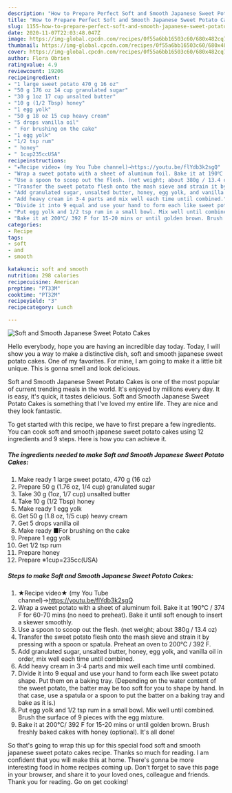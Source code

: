 ```yaml
---
description: "How to Prepare Perfect Soft and Smooth Japanese Sweet Potato Cakes"
title: "How to Prepare Perfect Soft and Smooth Japanese Sweet Potato Cakes"
slug: 1155-how-to-prepare-perfect-soft-and-smooth-japanese-sweet-potato-cakes
date: 2020-11-07T22:03:48.047Z
image: https://img-global.cpcdn.com/recipes/0f55a6bb16503c60/680x482cq70/soft-and-smooth-japanese-sweet-potato-cakes-recipe-main-photo.jpg
thumbnail: https://img-global.cpcdn.com/recipes/0f55a6bb16503c60/680x482cq70/soft-and-smooth-japanese-sweet-potato-cakes-recipe-main-photo.jpg
cover: https://img-global.cpcdn.com/recipes/0f55a6bb16503c60/680x482cq70/soft-and-smooth-japanese-sweet-potato-cakes-recipe-main-photo.jpg
author: Flora Obrien
ratingvalue: 4.9
reviewcount: 19206
recipeingredient:
- "1 large sweet potato 470 g 16 oz"
- "50 g 176 oz 14 cup granulated sugar"
- "30 g 1oz 17 cup unsalted butter"
- "10 g (1/2 Tbsp) honey"
- "1 egg yolk"
- "50 g 18 oz 15 cup heavy cream"
- "5 drops vanilla oil"
- " For brushing on the cake"
- "1 egg yolk"
- "1/2 tsp rum"
- " honey"
- " 1cup235ccUSA"
recipeinstructions:
- "★Recipe video★ (my You Tube channel)→https://youtu.be/flYdb3k2sgQ"
- "Wrap a sweet potato with a sheet of aluminum foil. Bake it at 190℃ / 374 F for 60-70 mins (no need to preheat). Bake it until soft enough to insert a skewer smoothly."
- "Use a spoon to scoop out the flesh. (net weight; about 380g / 13.4 oz)"
- "Transfer the sweet potato flesh onto the mash sieve and strain it by pressing with a spoon or spatula. Preheat an oven to 200℃ / 392 F."
- "Add granulated sugar, unsalted butter, honey, egg yolk, and vanilla oil in order, mix well each time until combined."
- "Add heavy cream in 3-4 parts and mix well each time until combined."
- "Divide it into 9 equal and use your hand to form each like sweet potato shape. Put them on a baking tray. (Depending on the water content of the sweet potato, the batter may be too soft for you to shape by hand. In that case, use a spatula or a spoon to put the batter on a baking tray and bake as it is.)"
- "Put egg yolk and 1/2 tsp rum in a small bowl. Mix well until combined. Brush the surface of 9 pieces with the egg mixture."
- "Bake it at 200℃/ 392 F for 15-20 mins or until golden brown. Brush freshly baked cakes with honey (optional). It&#39;s all done!"
categories:
- Recipe
tags:
- soft
- and
- smooth

katakunci: soft and smooth 
nutrition: 298 calories
recipecuisine: American
preptime: "PT33M"
cooktime: "PT32M"
recipeyield: "3"
recipecategory: Lunch

---
```



![Soft and Smooth Japanese Sweet Potato Cakes](https://img-global.cpcdn.com/recipes/0f55a6bb16503c60/680x482cq70/soft-and-smooth-japanese-sweet-potato-cakes-recipe-main-photo.jpg)

Hello everybody, hope you are having an incredible day today. Today, I will show you a way to make a distinctive dish, soft and smooth japanese sweet potato cakes. One of my favorites. For mine, I am going to make it a little bit unique. This is gonna smell and look delicious.



Soft and Smooth Japanese Sweet Potato Cakes is one of the most popular of current trending meals in the world. It's enjoyed by millions every day. It is easy, it's quick, it tastes delicious. Soft and Smooth Japanese Sweet Potato Cakes is something that I've loved my entire life. They are nice and they look fantastic.


To get started with this recipe, we have to first prepare a few ingredients. You can cook soft and smooth japanese sweet potato cakes using 12 ingredients and 9 steps. Here is how you can achieve it.

<!--inarticleads1-->

##### The ingredients needed to make Soft and Smooth Japanese Sweet Potato Cakes:

1. Make ready 1 large sweet potato, 470 g (16 oz)
1. Prepare 50 g (1.76 oz, 1/4 cup) granulated sugar
1. Take 30 g (1oz, 1/7 cup) unsalted butter
1. Take 10 g (1/2 Tbsp) honey
1. Make ready 1 egg yolk
1. Get 50 g (1.8 oz, 1/5 cup) heavy cream
1. Get 5 drops vanilla oil
1. Make ready  ■For brushing on the cake
1. Prepare 1 egg yolk
1. Get 1/2 tsp rum
1. Prepare  honey
1. Prepare  ※1cup=235cc(USA)




<!--inarticleads2-->

##### Steps to make Soft and Smooth Japanese Sweet Potato Cakes:

1. ★Recipe video★ (my You Tube channel)→https://youtu.be/flYdb3k2sgQ
1. Wrap a sweet potato with a sheet of aluminum foil. Bake it at 190℃ / 374 F for 60-70 mins (no need to preheat). Bake it until soft enough to insert a skewer smoothly.
1. Use a spoon to scoop out the flesh. (net weight; about 380g / 13.4 oz)
1. Transfer the sweet potato flesh onto the mash sieve and strain it by pressing with a spoon or spatula. Preheat an oven to 200℃ / 392 F.
1. Add granulated sugar, unsalted butter, honey, egg yolk, and vanilla oil in order, mix well each time until combined.
1. Add heavy cream in 3-4 parts and mix well each time until combined.
1. Divide it into 9 equal and use your hand to form each like sweet potato shape. Put them on a baking tray. (Depending on the water content of the sweet potato, the batter may be too soft for you to shape by hand. In that case, use a spatula or a spoon to put the batter on a baking tray and bake as it is.)
1. Put egg yolk and 1/2 tsp rum in a small bowl. Mix well until combined. Brush the surface of 9 pieces with the egg mixture.
1. Bake it at 200℃/ 392 F for 15-20 mins or until golden brown. Brush freshly baked cakes with honey (optional). It&#39;s all done!




So that's going to wrap this up for this special food soft and smooth japanese sweet potato cakes recipe. Thanks so much for reading. I am confident that you will make this at home. There's gonna be more interesting food in home recipes coming up. Don't forget to save this page in your browser, and share it to your loved ones, colleague and friends. Thank you for reading. Go on get cooking!
